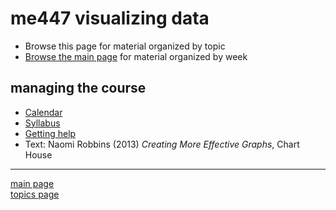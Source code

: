
me447 visualizing data
======================

-   Browse this page for material organized by topic
-   [Browse the main page](../README.md) for material organized by week

managing the course
-------------------

-   [Calendar](../cm/cm002_calendar.pdf)
-   [Syllabus](../cm/cm003_syllabus.md)
-   [Getting help](../cm/cm004_getting-help.md)
-   Text: Naomi Robbins (2013) *Creating More Effective Graphs*, Chart House

------------------------------------------------------------------------

[main page](../README.md)<br> [topics page](cm001_org-by-topic.md)
